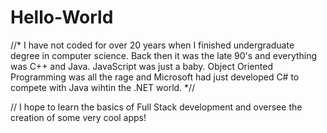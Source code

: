 # Hello-World

//* I have not coded for over 20 years when I finished undergraduate degree in computer science. Back then it was the late 90's and everything was C++ and Java. JavaScript was just a baby. Object Oriented Programming was all the rage and Microsoft had just developed C# to compete with Java wihtin the .NET world. *//

// I hope to learn the basics of Full Stack development and oversee the creation of some very cool apps!

